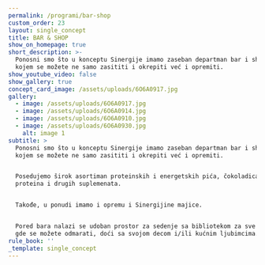 ```yaml
---
permalink: /programi/bar-shop
custom_order: 23
layout: single_concept
title: BAR & SHOP
show_on_homepage: true
short_description: >-
  Ponosni smo što u konceptu Sinergije imamo zaseban departman bar i shop u
  kojem se možete ne samo zasititi i okrepiti već i opremiti.
show_youtube_video: false
show_gallery: true
concept_card_image: /assets/uploads/6O6A0917.jpg
gallery:
  - image: /assets/uploads/6O6A0917.jpg
  - image: /assets/uploads/6O6A0914.jpg
  - image: /assets/uploads/6O6A0910.jpg
  - image: /assets/uploads/6O6A0930.jpg
    alt: image 1
subtitle: >
  Ponosni smo što u konceptu Sinergije imamo zaseban departman bar i shop u
  kojem se možete ne samo zasititi i okrepiti već i opremiti.


  Posedujemo širok asortiman proteinskih i energetskih pića, čokoladica,
  proteina i drugih suplemenata.


  Takođe, u ponudi imamo i opremu i Sinergijine majice.


  Pored bara nalazi se udoban prostor za sedenje sa bibliotekom za sve uzraste
  gde se možete odmarati, doći sa svojom decom i/ili kućnim ljubimcima.
rule_book: ''
_template: single_concept
---
```


